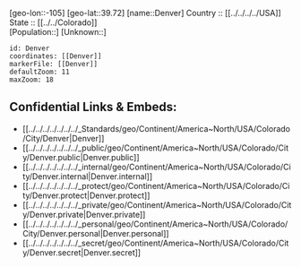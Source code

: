 ﻿---
location: [39.72,-105] 
mapzoom: [7,12] 
mapmarker: city 
type: City
tags:
- geo/City


SpocWebEntityId: 29753
isDeleted: false
confidential: public

---
[geo-lon::-105] 
[geo-lat::39.72] 
[name::Denver] 
Country :: [[../../../../USA]]  
State :: [[../../Colorado]]  
[Population::] 
[Unknown::] 


```leaflet
id: Denver
coordinates: [[Denver]] 
markerFile: [[Denver]] 
defaultZoom: 11 
maxZoom: 18
```


## Confidential Links & Embeds: 
- [[../../../../../../../_Standards/geo/Continent/America~North/USA/Colorado/City/Denver|Denver]] 
- [[../../../../../../../_public/geo/Continent/America~North/USA/Colorado/City/Denver.public|Denver.public]] 
- [[../../../../../../../_internal/geo/Continent/America~North/USA/Colorado/City/Denver.internal|Denver.internal]] 
- [[../../../../../../../_protect/geo/Continent/America~North/USA/Colorado/City/Denver.protect|Denver.protect]] 
- [[../../../../../../../_private/geo/Continent/America~North/USA/Colorado/City/Denver.private|Denver.private]] 
- [[../../../../../../../_personal/geo/Continent/America~North/USA/Colorado/City/Denver.personal|Denver.personal]] 
- [[../../../../../../../_secret/geo/Continent/America~North/USA/Colorado/City/Denver.secret|Denver.secret]] 
